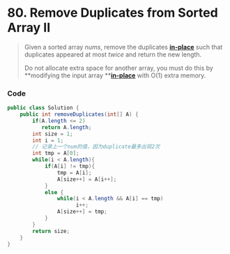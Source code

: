# 80. Remove Duplicates from Sorted Array II

> Given a sorted array _nums_, remove the duplicates [**in-place**](https://en.wikipedia.org/wiki/In-place_algorithm) such that duplicates appeared at most _twice_  and return the new length.
>
> Do not allocate extra space for another array, you must do this by **modifying the input array **[**in-place**](https://en.wikipedia.org/wiki/In-place_algorithm) with O\(1\) extra memory.

### Code

```java
public class Solution {
    public int removeDuplicates(int[] A) {
        if(A.length <= 2)
           return A.length;
        int size = 1;
        int i = 1;
        // 记录上一个num的值，因为duplicate最多出现2次
        int tmp = A[0];
        while(i < A.length){
            if(A[i] != tmp){
                tmp = A[i];
                A[size++] = A[i++];
            }
            else {
                while(i < A.length && A[i] == tmp)
                      i++;
                A[size++] = tmp;
            }
        }
        return size;
    }
}
```



